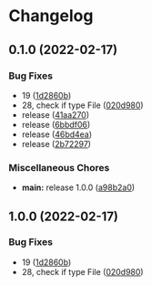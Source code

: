 # Changelog

## 0.1.0 (2022-02-17)


### Bug Fixes

* 19 ([1d2860b](https://www.github.com/in-sys/symfony-maintenance-bundle/commit/1d2860b2947b5dfbe9de2dbb745f38c7189cdde7))
* 28, check if type File ([020d980](https://www.github.com/in-sys/symfony-maintenance-bundle/commit/020d980839d58e15f8fa211af8b55bdf5633b07a))
* release ([41aa270](https://www.github.com/in-sys/symfony-maintenance-bundle/commit/41aa270bddf34cef8e2a4bf11a64c691f7fec5a3))
* release ([6bbdf06](https://www.github.com/in-sys/symfony-maintenance-bundle/commit/6bbdf0624512d4b6b082e83f354aa5c574a83904))
* release ([46bd4ea](https://www.github.com/in-sys/symfony-maintenance-bundle/commit/46bd4ea2a21566b6d646b98fefa3195deaee2488))
* release ([2b72297](https://www.github.com/in-sys/symfony-maintenance-bundle/commit/2b72297efe735a89020b77b8ba2892d644ee9e57))


### Miscellaneous Chores

* **main:** release 1.0.0 ([a98b2a0](https://www.github.com/in-sys/symfony-maintenance-bundle/commit/a98b2a06768b9172b337e17cd82dc15d52b1bc7b))

## 1.0.0 (2022-02-17)


### Bug Fixes

* 19 ([1d2860b](https://github.com/in-sys/symfony-maintenance-bundle/commit/1d2860b2947b5dfbe9de2dbb745f38c7189cdde7))
* 28, check if type File ([020d980](https://github.com/in-sys/symfony-maintenance-bundle/commit/020d980839d58e15f8fa211af8b55bdf5633b07a))
